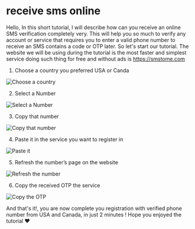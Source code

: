 # receive sms online
Hello,
In this short tutorial, I will describe how can you receive an online SMS verification completely very.
This will help you so much to verify any account or service that requires you to enter a valid phone number to receive an SMS contains a code or OTP later.
So let's start our tutorial.
The website we will be using during the tutorial is the most faster and simplest service doing such thing for free and without ads is
https://smstome.com

1. Choose a country you preferred USA or Canda

![Choose a country](https://miro.medium.com/max/700/1*C1Q_uurX8388L4o0XiWwQg.png)


2. Select a Number

![Select a Number](https://miro.medium.com/max/700/1*OfcQ5Itf-3xOHW7tNLovNg.png)


3. Copy that number

![Copy that number](https://miro.medium.com/max/700/1*H8ZoQY37sRwL-TdBj-MFnA.png)


4. Paste it in the service you want to register in

![Paste it](https://miro.medium.com/max/700/1*jWZUSPrAFUXv-dGW6ZjEEw.png)

5. Refresh the number’s page on the website

![Refresh the number](https://miro.medium.com/max/700/1*MzgpLzjNrrUZ3yVV4e8VHQ.png)

6. Copy the received OTP the service

![Copy the OTP](https://miro.medium.com/max/700/1*7lNVJpBU86kf7y_fD4UMQQ.png)


And that's it!, you are now complete you registration with verified phone number from USA and Canada, in just 2 minutes !
Hope you enjoyed the tutorial ❤

